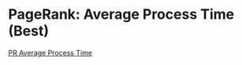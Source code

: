 # PageRank: Average Process Time (Best)

[PR Average Process Time](https://raw.githubusercontent.com/gunrock/io/master/plots/gunrock_primitives_bc_avg_process_time_best_table.html ':include :type=markdown')
